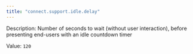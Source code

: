 ```yaml
---
title: "connect.support.idle.delay"
---
```


Description: Number of seconds to wait (without user interaction), before presenting end-users with an idle countdown timer

Value: `120`